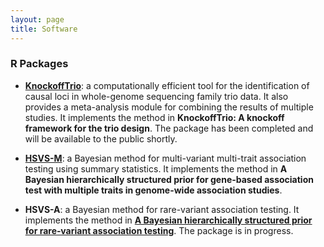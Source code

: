 ```yaml
---
layout: page
title: Software
---
```


### R Packages

- [**KnockoffTrio**](https://github.com/yiyangphd/KnockoffTrio): a computationally efficient tool for the identification of causal loci in whole-genome sequencing family trio data. It also provides a meta-analysis module for combining the results of multiple studies. It implements the method in **KnockoffTrio: A knockoff framework for the trio design**. The package has been completed and will be available to the public shortly.

- [**HSVS-M**](https://github.com/yiyangphd/HSVSM): a Bayesian method for multi-variant multi-trait association testing using summary statistics. It implements the method in **A Bayesian hierarchically structured prior for gene-based association test with multiple traits in genome-wide association studies**. 

- **HSVS-A**: a Bayesian method for rare-variant association testing. It implements the method in [**A Bayesian hierarchically structured prior for rare‐variant
association testing**](https://doi.org/10.1002/gepi.22379). The package is in progress.
